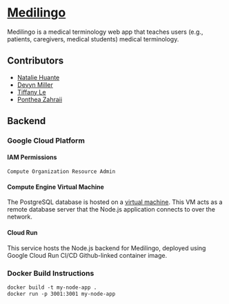 # [Medilingo](https://medilingo-227943627758.us-central1.run.app)
Medilingo is a medical terminology web app that teaches users (e.g., patients, caregivers, medical students) medical terminology. 

## Contributors
* [Natalie Huante](mailto:huante@chapman.edu)
* [Devyn Miller](mailto:devmiller@chapman.edu)
* [Tiffany Le](mailto:tifle@chapman.edu)
* [Ponthea Zahraii](mailto:zahraii@chapman.edu)

## Backend
### Google Cloud Platform
#### IAM Permissions 
`Compute Organization Resource Admin`

#### Compute Engine Virtual Machine
The PostgreSQL database is hosted on a [virtual machine](https://35.239.87.6/). This VM acts as a remote database server that the Node.js application connects to over the network.

#### Cloud Run
This service hosts the Node.js backend for Medilingo, deployed using Google Cloud Run CI/CD Github-linked container image.

### Docker Build Instructions 
```Dockerfile
docker build -t my-node-app .
docker run -p 3001:3001 my-node-app
```
